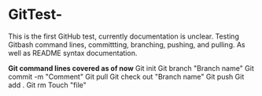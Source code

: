 # GitTest-

This is the first GitHub test, currently documentation is unclear. Testing Gitbash command lines, committting, branching, pushing, and pulling. As well as README syntax documentation. 

**Git command lines covered as of now**
Git init
Git branch "Branch name"
Git commit -m "Comment"
Git pull
Git check out "Branch name"
Git push
Git add . 
Git rm 
Touch "file"

